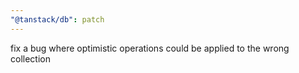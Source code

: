 ```yaml
---
"@tanstack/db": patch
---
```


fix a bug where optimistic operations could be applied to the wrong collection
